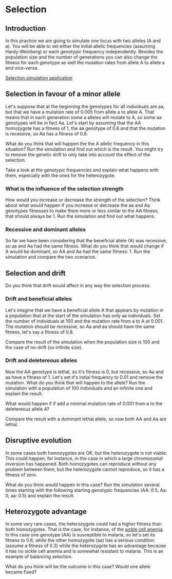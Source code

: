 # Selection

## Introduction

In this practice we are going to simulate one locus with two alleles (A and a).
You will be able to set either the initial allelic frequencies (assuming Hardy-Weinberg) or each genotypic frequency independently.
Besides the population size and the number of generations you can also change the fitness for each genotype as well the mutation rates from allele A to allele a and vice-versa.

[Selection simulation application](<http:../../simple_selection/>)

## Selection in favour of a minor allele

Let's suppose that at the beginning the genotypes for all individuals are aa, but that we have a mutation rate of 0.005 from allele a to allele A. That means that in each generation some a alleles will mutate to A, so some aa genotypes will be in fact Aa.
Let's start by assuming that the AA homozygote has a fitness of 1, the aa genotype of 0.8 and that the mutation is recessive, so Aa has a fitness of 0.8.

What do you think that will happen the the A allelic frequency in this situation?
Run the simulation and find out which is the result.
You might try to remove the genetic drift to only take into account the effect of the selection.

Take a look at the genotypic frequencies and explain what happens with them, especially with the ones for the heterozygote. 

### What is the influence of the selection strength  

How would you increase or decrease the strength of the selection?
Think about what would happen if you increase or decrease the aa and Aa genotypes fitnesses to make them more or less similar to the AA fitness, that should always be 1.
Run the simulation and find out what happens.

### Recessive and dominant alleles

So far we have been considering that the beneficial allele (A) was recessive, so aa and Aa had the same fitness.
What do you think that would change if A would be dominant, so AA and Aa had the same fitness: 1.
Run the simulation and compare the two scenarios.

## Selection and drift

Do you think that drift would affect in any way the selection process.

### Drift and beneficial alleles

Let's imagine that we have a beneficial allele A that appears by mutation in a population that at the start of the simulation has only aa individuals.
Set the number of individuals at 100 and the mutation rate from a to A at 0.001.
The mutation should be recessive, so Aa and aa should have the same fitness, let's say a fitness of 0.8.

Compare the result of the simulation when the population size is 100 and the case of no-drift (so infinite size).

### Drift and deletereous alleles

Now the AA genotype is lethal, so it's fitness is 0, but recessive, so Aa and aa have a fitness of 1. Let's set it's initial frequency to 0.01 and remove the mutation. What do you think that will happen to the allele?
Run the simulation with a population of 100 individuals and an infinite one and explain the result.

What would happen if if add a minimal mutation rate of 0.001 from a to the deletereous allele A? 

Compare the result with a dominant lethal allele, so now both AA and Aa are lethal.

## Disruptive evolution

In some cases both homozygotes are OK, but the heterozygote is not viable.
This could happen, for instance, in the case in which a large chromosomal inversion has happened. Both homozygotes can reproduce without any problem between them, but the heterozygote cannot reproduce, so it has a fitness of zero.

What do you think would happen in this case?
Run the simulation several times starting with the following starting genotypic frequencies (AA: 0.5, Aa: 0, aa: 0.5) and explain the result.  

## Heterozygote advantage

In some very rare cases, the heterozygote could had a higher fitness than both homozygotes.
That is the case, for instance, of the [sickle cell anemia](https://en.wikipedia.org/wiki/Sickle_cell_disease). In this case one genotype (AA) is susceptible to malaria, so let's set its fitness to 0.6, while the other homozygote (aa) has a serious condition (assume a fitness of 0.3) while the heterozygote has an advantage because it has no sickle cell anemia and is somewhat resistant to malaria.
This is an example of balancing selection.

What do you think will be the outcome in this case? Would one allele became fixed?
